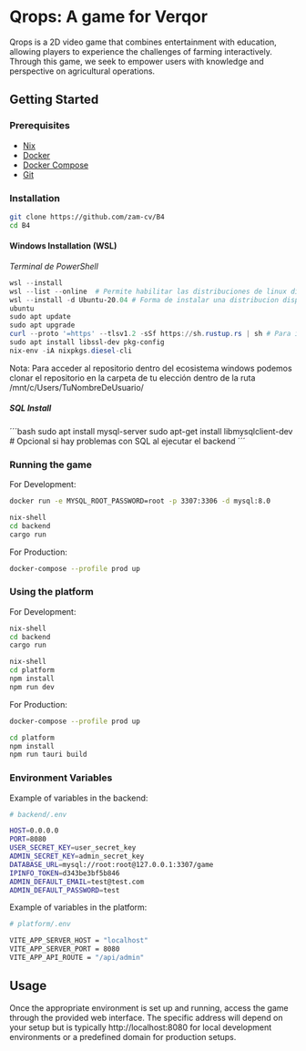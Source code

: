 # Qrops: A game for Verqor

Qrops is a 2D video game that combines entertainment with education, allowing players to experience the challenges of farming interactively. Through this game, we seek to empower users with knowledge and perspective on agricultural operations.

## Getting Started

### Prerequisites

- [Nix](https://nixos.org/download.html)
- [Docker](https://www.docker.com/get-started)
- [Docker Compose](https://docs.docker.com/compose/install/)
- [Git](https://git-scm.com/downloads)

### Installation

```bash
git clone https://github.com/zam-cv/B4
cd B4
```

#### Windows Installation (WSL)
_Terminal de PowerShell_
```powershell
wsl --install
wsl --list --online  # Permite habilitar las distribuciones de linux disponibles
wsl --install -d Ubuntu-20.04 # Forma de instalar una distribucion disponible
ubuntu
sudo apt update
sudo apt upgrade
curl --proto '=https' --tlsv1.2 -sSf https://sh.rustup.rs | sh # Para instalar rust
sudo apt install libssl-dev pkg-config
nix-env -iA nixpkgs.diesel-cli
```
Nota: Para acceder al repositorio dentro del ecosistema windows podemos clonar el repositorio en la carpeta de tu elección dentro de la ruta /mnt/c/Users/TuNombreDeUsuario/

##### SQL Install

´´´bash
sudo apt install mysql-server
sudo apt-get install libmysqlclient-dev # Opcional si hay problemas con SQL al ejecutar el backend
´´´

### Running the game

For Development:

```bash
docker run -e MYSQL_ROOT_PASSWORD=root -p 3307:3306 -d mysql:8.0
```

```bash
nix-shell
cd backend
cargo run
```

For Production:

```bash
docker-compose --profile prod up
```

### Using the platform

For Development:

```bash
nix-shell
cd backend
cargo run
```

```bash
nix-shell
cd platform
npm install
npm run dev
```

For Production:

```bash
docker-compose --profile prod up
```

```bash
cd platform
npm install
npm run tauri build
```

### Environment Variables

Example of variables in the backend:

```bash
# backend/.env

HOST=0.0.0.0
PORT=8080
USER_SECRET_KEY=user_secret_key
ADMIN_SECRET_KEY=admin_secret_key
DATABASE_URL=mysql://root:root@127.0.0.1:3307/game
IPINFO_TOKEN=d343be3bf5b846
ADMIN_DEFAULT_EMAIL=test@test.com
ADMIN_DEFAULT_PASSWORD=test
```

Example of variables in the platform:

```bash
# platform/.env

VITE_APP_SERVER_HOST = "localhost"
VITE_APP_SERVER_PORT = 8080
VITE_APP_API_ROUTE = "/api/admin"
```

## Usage

Once the appropriate environment is set up and running, access the game through the provided web interface. The specific address will depend on your setup but is typically http://localhost:8080 for local development environments or a predefined domain for production setups.
